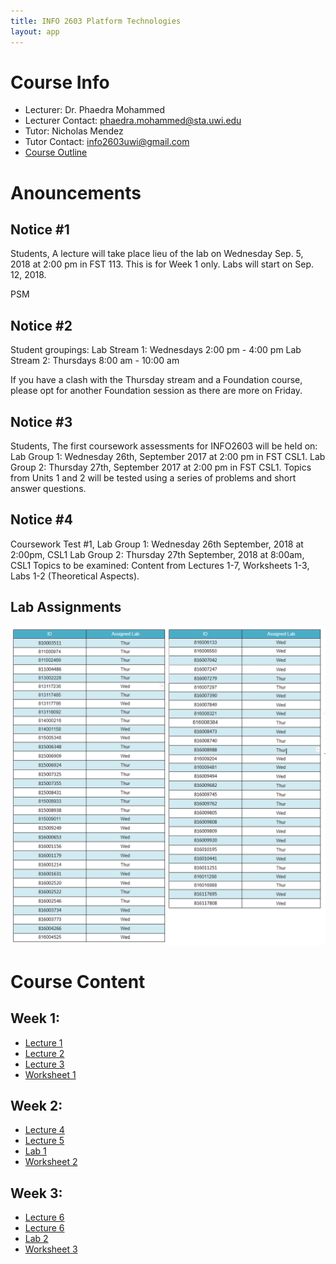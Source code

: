 ```yaml
---
title: INFO 2603 Platform Technologies
layout: app
---
```


# Course Info
- Lecturer: Dr. Phaedra Mohammed
- Lecturer Contact: phaedra.mohammed@sta.uwi.edu
- Tutor: Nicholas Mendez
- Tutor Contact: info2603uwi@gmail.com
- [Course Outline](files/outline.pdf)


# Anouncements

## Notice #1
Students,
A lecture will take place lieu of the lab on Wednesday Sep. 5, 2018 at 2:00 pm in FST 113.
This is for Week 1 only. Labs will start on Sep. 12, 2018.

PSM


## Notice #2

Student groupings:
Lab Stream 1: Wednesdays 2:00 pm - 4:00 pm
Lab Stream 2: Thursdays 8:00 am - 10:00 am

If you have a clash with the Thursday stream and a Foundation course, please opt for another Foundation session as there are more on Friday.


## Notice #3
Students,
The first coursework assessments for INFO2603 will be held on:
Lab Group 1: Wednesday 26th, September 2017 at 2:00 pm in FST CSL1.
Lab Group 2: Thursday 27th, September 2017 at 2:00 pm in FST CSL1.
Topics from Units 1 and 2 will be tested using a series of problems and short answer questions.

## Notice #4
Coursework Test #1,
Lab Group 1: Wednesday 26th September, 2018 at 2:00pm, CSL1
Lab Group 2: Thursday 27th September, 2018 at 8:00am, CSL1
Topics to be examined: Content from Lectures 1-7, Worksheets 1-3, Labs 1-2 (Theoretical Aspects).

## Lab Assignments
![alt text](files/labs.png "Lab Assignments")


# Course Content

##  Week 1:
- [Lecture 1](files/lecture1.pdf)
- [Lecture 2](files/lecture2.pdf)
- [Lecture 3](files/lecture3.pdf)
- [Worksheet 1](files/WS1.pdf)

##  Week 2:
- [Lecture 4](files/lecture4.pdf)
- [Lecture 5](files/lecture5.pdf)
- [Lab 1](files/lab1.pdf)
- [Worksheet 2](files/WS2.pdf)

## Week 3:
- [Lecture 6](files/lecture6.pdf)
- [Lecture 6](files/lecture7.pdf)
- [Lab 2](files/lab2.pdf)
- [Worksheet 3](files/WS3.pdf)
